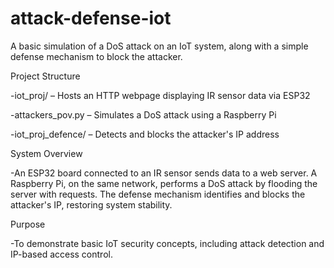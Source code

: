 # attack-defense-iot
A basic simulation of a DoS attack on an IoT system, along with a simple defense mechanism to block the attacker.

Project Structure

-iot_proj/ – Hosts an HTTP webpage displaying IR sensor data via ESP32

-attackers_pov.py – Simulates a DoS attack using a Raspberry Pi

-iot_proj_defence/ – Detects and blocks the attacker's IP address

System Overview

-An ESP32 board connected to an IR sensor sends data to a web server. A Raspberry Pi, on the same network, performs a DoS attack by flooding the server with requests. The defense mechanism identifies and blocks the attacker's IP, restoring system stability.

Purpose

-To demonstrate basic IoT security concepts, including attack detection and IP-based access control.
